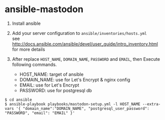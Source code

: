 # ansible-mastodon

1. Install ansible
1. Add your server configuration to `ansible/inventories/hosts.yml`  
   see http://docs.ansible.com/ansible/devel/user_guide/intro_inventory.html for more details 

1. After replace `HOST_NAME`, `DOMAIN_NAME`, `PASSWORD` and `EMAIL`, then Execute following commands.
    * HOST_NAME: target of ansible
    * DOMAIN_NAME: use for Let's Encrypt & nginx config
    * EMAIL: use for Let's Encrypt
    * PASSWORD: use for postgresql db
   
```
$ cd ansible
$ ansible-playbook playbooks/mastodon-setup.yml -l HOST_NAME --extra-vars '{ "domain_name":"DOMAIN_NAME", "postgresql_user_password": "PASSWORD", "email": "EMAIL" }'
```
